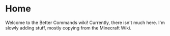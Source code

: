 # Home

Welcome to the Better Commands wiki! Currently, there isn't much here. I'm slowly adding stuff, mostly copying from the Minecraft Wiki.
